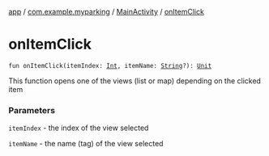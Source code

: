 [app](../../index.md) / [com.example.myparking](../index.md) / [MainActivity](index.md) / [onItemClick](./on-item-click.md)

# onItemClick

`fun onItemClick(itemIndex: `[`Int`](https://kotlinlang.org/api/latest/jvm/stdlib/kotlin/-int/index.html)`, itemName: `[`String`](https://kotlinlang.org/api/latest/jvm/stdlib/kotlin/-string/index.html)`?): `[`Unit`](https://kotlinlang.org/api/latest/jvm/stdlib/kotlin/-unit/index.html)

This function opens one of the views (list or map) depending on the clicked item

### Parameters

`itemIndex` - the index of the view selected

`itemName` - the name (tag) of the view selected